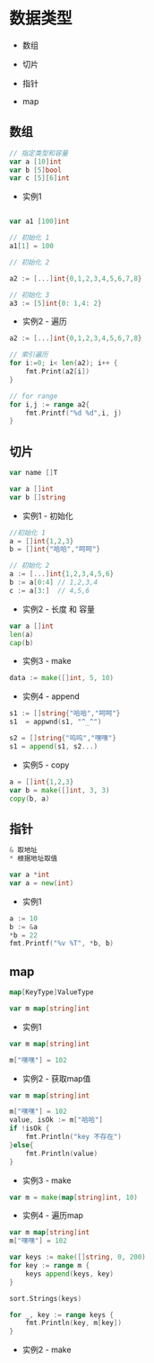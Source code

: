 
# 数据类型

* 数组

* 切片

* 指针

* map

## 数组

```go 
// 指定类型和容量
var a [10]int
var b [5]bool
var c [5][6]int
```

* 实例1
```go 

var a1 [100]int

// 初始化 1
a1[1] = 100

// 初始化 2

a2 := [...]int{0,1,2,3,4,5,6,7,8}

// 初始化 3
a3 := [5]int{0: 1,4: 2}
```

* 实例2 - 遍历
```go 
a2 := [...]int{0,1,2,3,4,5,6,7,8}

// 索引遍历
for i:=0; i< len(a2); i++ {
    fmt.Print(a2[i])
}

// for range
for i,j := range a2{
    fmt.Printf("%d %d",i, j)
}


```


## 切片
```go 
var name []T

var a []int
var b []string
```

* 实例1 - 初始化 
```go 
//初始化 1
a = []int{1,2,3}
b = []int{"哈哈","呵呵"}

// 初始化 2
a := [...]int{1,2,3,4,5,6}
b := a[0:4] // 1,2,3,4
c := a[3:]  // 4,5,6

```

* 实例2 - 长度 和 容量
```go 
var a []int
len(a)
cap(b)
```

* 实例3 - make

```go 
data := make([]int, 5, 10)

```

* 实例4 - append

```go 
s1 := []string{"哈哈","呵呵"}
s1  = appwnd(s1, "^_^")

s2 = []string{"呜呜","嘿嘿"}
s1 = append(s1, s2...)
```

* 实例5 - copy
```go 
a = []int{1,2,3}
var b = make([]int, 3, 3)
copy(b, a)
```


## 指针
```go 
& 取地址
* 根据地址取值

var a *int
var a = new(int)
```


* 实例1
```go 
a := 10
b := &a
*b = 22
fmt.Printf("%v %T", *b, b)
```

## map
```go 
map[KeyType]ValueType

var m map[string]int
```
* 实例1 
```go 
var m map[string]int

m["嘿嘿"] = 102
```

* 实例2 - 获取map值
```go 
var m map[string]int

m["嘿嘿"] = 102
value, isOk := m["哈哈"]
if !isOk {
    fmt.Println("key 不存在")
}else{
    fmt.Println(value)
}

```
* 实例3 - make
```go 
var m = make(map[string]int, 10)
```

* 实例4 - 遍历map
```go 
var m map[string]int
m["嘿嘿"] = 102

var keys := make([]string, 0, 200)
for key := range m {
    keys append(keys, key)
}

sort.Strings(keys)

for _, key := range keys {
    fmt.Println(key, m[key])
}

```



* 实例2 - make
```go 

```
